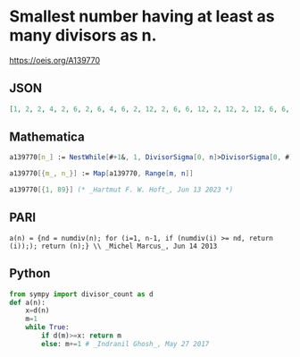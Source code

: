 # Smallest number having at least as many divisors as n\.
https://oeis.org/A139770
## JSON
```JSON
[1, 2, 2, 4, 2, 6, 2, 6, 4, 6, 2, 12, 2, 6, 6, 12, 2, 12, 2, 12, 6, 6, 2, 24, 4, 6, 6, 12, 2, 24, 2, 12, 6, 6, 6, 36, 2, 6, 6, 24, 2, 24, 2, 12, 12, 6, 2, 48, 4, 12, 6, 12, 2, 24, 6, 24, 6, 6, 2, 60, 2, 6, 12, 24, 6, 24, 2, 12, 6, 24, 2, 60, 2, 6, 12, 12, 6, 24, 2, 48, 12, 6, 2, 60, 6, 6, 6, 24, 2]
```
## Mathematica
```Mathematica
a139770[n_] := NestWhile[#+1&, 1, DivisorSigma[0, n]>DivisorSigma[0, #]&]
```
```Mathematica
a139770[{m_, n_}] := Map[a139770, Range[m, n]]
```
```Mathematica
a139770[{1, 89}] (* _Hartmut F. W. Hoft_, Jun 13 2023 *)
```
## PARI
```PARI
a(n) = {nd = numdiv(n); for (i=1, n-1, if (numdiv(i) >= nd, return (i));); return (n);} \\ _Michel Marcus_, Jun 14 2013
```
## Python
```Python
from sympy import divisor_count as d
def a(n):
    x=d(n)
    m=1
    while True:
        if d(m)>=x: return m
        else: m+=1 # _Indranil Ghosh_, May 27 2017
```
